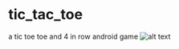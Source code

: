 # tic_tac_toe
a tic toe toe and 4 in row android game
![alt text](http://github.com/AbbasAsadi/tic_tac_toe/blob/master/screenshot/Screenshot_1.jpg/to/img.png)

